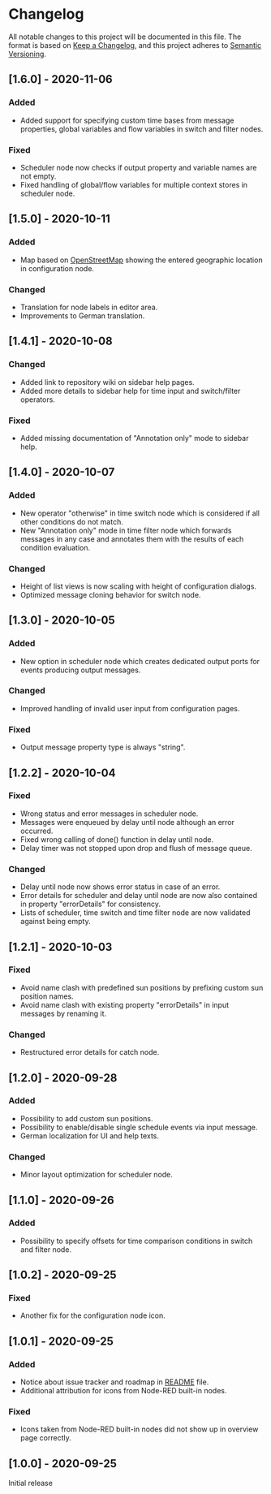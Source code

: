 # Changelog
All notable changes to this project will be documented in this file.
The format is based on [Keep a Changelog](https://keepachangelog.com/en/1.0.0/),
and this project adheres to [Semantic Versioning](https://semver.org/spec/v2.0.0.html).

## [1.6.0] - 2020-11-06
### Added
- Added support for specifying custom time bases from message properties, global variables and flow variables in switch and filter nodes.

### Fixed
- Scheduler node now checks if output property and variable names are not empty.
- Fixed handling of global/flow variables for multiple context stores in scheduler node.

## [1.5.0] - 2020-10-11
### Added
- Map based on [OpenStreetMap](https://www.openstreetmap.org) showing the entered geographic location in configuration node.

### Changed
- Translation for node labels in editor area.
- Improvements to German translation.

## [1.4.1] - 2020-10-08
### Changed
- Added link to repository wiki on sidebar help pages.
- Added more details to sidebar help for time input and switch/filter operators.

### Fixed
- Added missing documentation of "Annotation only" mode to sidebar help.

## [1.4.0] - 2020-10-07
### Added
- New operator "otherwise" in time switch node which is considered if all other conditions do not match.
- New "Annotation only" mode in time filter node which forwards messages in any case and annotates them with the results of each condition evaluation.

### Changed
- Height of list views is now scaling with height of configuration dialogs.
- Optimized message cloning behavior for switch node.

## [1.3.0] - 2020-10-05
### Added
- New option in scheduler node which creates dedicated output ports for events producing output messages.

### Changed
- Improved handling of invalid user input from configuration pages.

### Fixed
- Output message property type is always "string".

## [1.2.2] - 2020-10-04
### Fixed
- Wrong status and error messages in scheduler node.
- Messages were enqueued by delay until node although an error occurred.
- Fixed wrong calling of done() function in delay until node.
- Delay timer was not stopped upon drop and flush of message queue.

### Changed
- Delay until node now shows error status in case of an error.
- Error details for scheduler and delay until node are now also contained in property "errorDetails" for consistency.
- Lists of scheduler, time switch and time filter node are now validated against being empty.

## [1.2.1] - 2020-10-03
### Fixed
- Avoid name clash with predefined sun positions by prefixing custom sun position names.
- Avoid name clash with existing property "errorDetails" in input messages by renaming it.

### Changed
- Restructured error details for catch node.

## [1.2.0] - 2020-09-28
### Added
- Possibility to add custom sun positions.
- Possibility to enable/disable single schedule events via input message.
- German localization for UI and help texts.

### Changed
- Minor layout optimization for scheduler node.

## [1.1.0] - 2020-09-26
### Added
- Possibility to specify offsets for time comparison conditions in switch and filter node.

## [1.0.2] - 2020-09-25
### Fixed
- Another fix for the configuration node icon.

## [1.0.1] - 2020-09-25
### Added
- Notice about issue tracker and roadmap in [README](README.md) file.
- Additional attribution for icons from Node-RED built-in nodes.

### Fixed
- Icons taken from Node-RED built-in nodes did not show up in overview page correctly.

## [1.0.0] - 2020-09-25
Initial release
